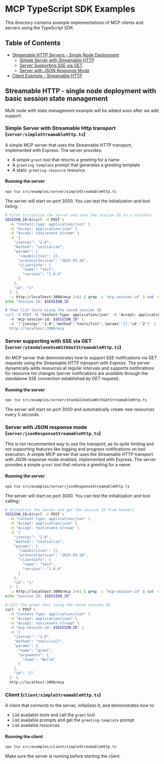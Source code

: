 # MCP TypeScript SDK Examples

This directory contains example implementations of MCP clients and servers using the TypeScript SDK.

## Table of Contents

- [Streamable HTTP Servers - Single Node Deployment](#streamable-http---single-node-deployment-with-basic-session-state-management)
  - [Simple Server with Streamable HTTP](#simple-server-with-streamable-http-transport-serversimplestreamablehttpts)
  - [Server Supporting SSE via GET](#server-supporting-with-sse-via-get-serverstandalonessewithgetstreamablehttpts)
  - [Server with JSON Response Mode](#server-with-json-response-mode-serverjsonresponsestreamablehttpts)
- [Client Example - Streamable HTTP](#client-clientsimplestreamablehttpts)

## Streamable HTTP - single node deployment with basic session state management

Multi node with state management example will be added soon after we add support.


### Simple Server with Streamable Http transport (`server/simpleStreamableHttp.ts`)

A simple MCP server that uses the Streamable HTTP transport, implemented with Express. The server provides:

- A simple `greet` tool that returns a greeting for a name
- A `greeting-template` prompt that generates a greeting template
- A static `greeting-resource` resource

#### Running the server

```bash
npx tsx src/examples/server/simpleStreamableHttp.ts
```

The server will start on port 3000. You can test the initialization and tool listing:

```bash
# First initialize the server and save the session ID to a variable
SESSION_ID=$(curl -X POST \
  -H "Content-Type: application/json" \
  -H "Accept: application/json" \
  -H "Accept: text/event-stream" \
  -d '{
    "jsonrpc": "2.0",
    "method": "initialize",
    "params": {
      "capabilities": {},
      "protocolVersion": "2025-03-26", 
      "clientInfo": {
        "name": "test",
        "version": "1.0.0"
      }
    },
    "id": "1"
  }' \
  -i http://localhost:3000/mcp 2>&1 | grep -i "mcp-session-id" | cut -d' ' -f2 | tr -d '\r')
echo "Session ID: $SESSION_ID

# Then list tools using the saved session ID 
curl -X POST -H "Content-Type: application/json" -H "Accept: application/json, text/event-stream" \
  -H "mcp-session-id: $SESSION_ID" \
  -d '{"jsonrpc":"2.0","method":"tools/list","params":{},"id":"2"}' \
  http://localhost:3000/mcp
```

### Server supporting with SSE via GET (`server/standaloneSseWithGetStreamableHttp.ts`)

An MCP server that demonstrates how to support SSE notifications via GET requests using the Streamable HTTP transport with Express. The server dynamically adds resources at regular intervals and supports notifications for resource list changes (server notifications are available through the standalone SSE connection established by GET request).

#### Running the server

```bash
npx tsx src/examples/server/standaloneSseWithGetStreamableHttp.ts
```

The server will start on port 3000 and automatically create new resources every 5 seconds.

### Server with JSON response mode (`server/jsonResponseStreamableHttp.ts`)

This is not recommented way to use the transport, as its quite limiting and not supporting features like logging and progress notifications on tool execution.
A simple MCP server that uses the Streamable HTTP transport with JSON response mode enabled, implemented with Express. The server provides a simple `greet` tool that returns a greeting for a name.

#### Running the server

```bash
npx tsx src/examples/server/jsonResponseStreamableHttp.ts
```

The server will start on port 3000. You can test the initialization and tool calling:

```bash
# Initialize the server and get the session ID from headers
SESSION_ID=$(curl -X POST \
  -H "Content-Type: application/json" \
  -H "Accept: application/json" \
  -H "Accept: text/event-stream" \
  -d '{
    "jsonrpc": "2.0",
    "method": "initialize",
    "params": {
      "capabilities": {},
      "protocolVersion": "2025-03-26", 
      "clientInfo": {
        "name": "test",
        "version": "1.0.0"
      }
    },
    "id": "1"
  }' \
  -i http://localhost:3000/mcp 2>&1 | grep -i "mcp-session-id" | cut -d' ' -f2 | tr -d '\r')
echo "Session ID: $SESSION_ID"

# Call the greet tool using the saved session ID
curl -X POST \
  -H "Content-Type: application/json" \
  -H "Accept: application/json" \
  -H "Accept: text/event-stream" \
  -H "mcp-session-id: $SESSION_ID" \
  -d '{
    "jsonrpc": "2.0",
    "method": "tools/call",
    "params": {
      "name": "greet",
      "arguments": {
        "name": "World"
      }
    },
    "id": "2"
  }' \
  http://localhost:3000/mcp
```


### Client (`client/simpleStreamableHttp.ts`)

A client that connects to the server, initializes it, and demonstrates how to:

- List available tools and call the `greet` tool
- List available prompts and get the `greeting-template` prompt
- List available resources

#### Running the client

```bash
npx tsx src/examples/client/simpleStreamableHttp.ts
```

Make sure the server is running before starting the client.


